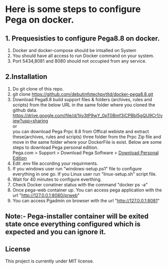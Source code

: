 # Here is some steps to configure Pega on docker.
## 1. Prequesisties to configure Pega8.8 on docker.
  1. Docker and docker-compose should be intsalled on System
  2. You should have all access to run Docker command on your system.
  3. Port 5434,8081 and 8080 should not occupied from any service.
## 2.Installation

  1. Do git clone of this repo. 
  2. git clone https://github.com/debutinfotechpvtltd/docker-pega8.8.git
  3. Download Pega8.8 build support files & folders (archives, rules and scripts) from the below URL in the same folder where you cloned the github data.
   https://drive.google.com/file/d/1jiv3tP9wY_0pT0Bmf3iCPBbl5gQU9Cr1/view?usp=sharing <br />
   or <br />
   you can download Pega Prpc 8.8 from Offical webiste and extract these(archives, rules and scripts) three folder from the Prpc Zip file and move in the same folder where    your DockerFile is exist. Below are some steps to download Pega personal edition. <br />
   Pega.com > Support > Download Pega Software > [Download Personal Edition](https://community1.pega.com/digital-delivery)
  4. Edit .env file according your requirments.
  5. If you windows user run "windows-setup.ps1" file to configure everything in one go. If you Linux   user run "linux-setup.sh" script file.
  6. Wait for 40 minutes to configure everthing.
  7. Check Docker conatiner status with the command "docker ps -a"
  8. Once pega-web container up. You can access pega application with the url "http://127.0.0.1:8080/prweb"
  9. You can access Pgadmin on browser with the url "http://127.0.0.1:8081"

## Note:- Pega-installer container will be exited state once everything configured which is expected and you can ignore it.

## License 
This project is currently under MIT license.

